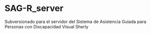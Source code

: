 # SAG-R_server
Subversionado para el servidor del Sistema de Asistencia Guiada para Personas con Discapacidad Visual 
Sherly
